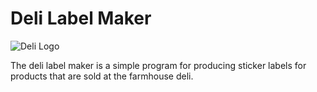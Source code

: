 <h1>Deli Label Maker</h1>
<img src="icon.ico" alt="Deli Logo">
<p>
  The deli label maker is a simple program for producing sticker labels for products that are sold at the farmhouse deli.
</p>
